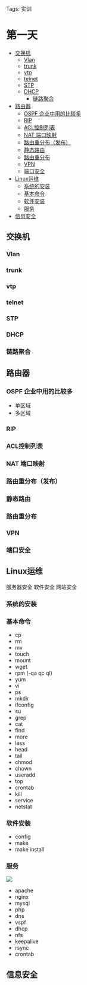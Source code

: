 ﻿Tags: 实训

第一天
====

* [交换机](https://github.com/dengtian1997/-Network-Engineering-/blob/master/files/%E7%AC%AC%E4%B8%80%E5%A4%A9.md#toc交换机)
  * [Vlan](https://github.com/dengtian1997/-Network-Engineering-/blob/master/files/%E7%AC%AC%E4%B8%80%E5%A4%A9.md#vlan)
  * [trunk](https://github.com/dengtian1997/-Network-Engineering-/blob/master/files/%E7%AC%AC%E4%B8%80%E5%A4%A9.md#trunk)
  * [vtp](https://github.com/dengtian1997/-Network-Engineering-/blob/master/files/%E7%AC%AC%E4%B8%80%E5%A4%A9.md#vtp)
  * [telnet](https://github.com/dengtian1997/-Network-Engineering-/blob/master/files/%E7%AC%AC%E4%B8%80%E5%A4%A9.md#telnet)
  * [STP](https://github.com/dengtian1997/-Network-Engineering-/blob/master/files/%E7%AC%AC%E4%B8%80%E5%A4%A9.md#stp)
  * [DHCP](https://github.com/dengtian1997/-Network-Engineering-/blob/master/files/%E7%AC%AC%E4%B8%80%E5%A4%A9.md#dhcp)
	* [链路聚合](https://github.com/dengtian1997/-Network-Engineering-/blob/master/files/%E7%AC%AC%E4%B8%80%E5%A4%A9.md#链路聚合)
* [路由器](https://github.com/dengtian1997/-Network-Engineering-/blob/master/files/%E7%AC%AC%E4%B8%80%E5%A4%A9.md#路由器)
	* [OSPF 企业中用的比较多](https://github.com/dengtian1997/-Network-Engineering-/blob/master/files/%E7%AC%AC%E4%B8%80%E5%A4%A9.md#ospf-企业中用的比较多)
   * [RIP](https://github.com/dengtian1997/-Network-Engineering-/blob/master/files/%E7%AC%AC%E4%B8%80%E5%A4%A9.md#rip)
	* [ACL控制列表](https://github.com/dengtian1997/-Network-Engineering-/blob/master/files/%E7%AC%AC%E4%B8%80%E5%A4%A9.md#acl控制列表)
	* [NAT 端口映射](https://github.com/dengtian1997/-Network-Engineering-/blob/master/files/%E7%AC%AC%E4%B8%80%E5%A4%A9.md#nat-端口映射)
	* [路由重分布（发布）](https://github.com/dengtian1997/-Network-Engineering-/blob/master/files/%E7%AC%AC%E4%B8%80%E5%A4%A9.md#路由重分布发布)
	* [静态路由](https://github.com/dengtian1997/-Network-Engineering-/blob/master/files/%E7%AC%AC%E4%B8%80%E5%A4%A9.md#静态路由)
	* [路由重分布](https://github.com/dengtian1997/-Network-Engineering-/blob/master/files/%E7%AC%AC%E4%B8%80%E5%A4%A9.md#路由重分布)
	* [VPN](https://github.com/dengtian1997/-Network-Engineering-/blob/master/files/%E7%AC%AC%E4%B8%80%E5%A4%A9.md#vpn)
	* [端口安全](https://github.com/dengtian1997/-Network-Engineering-/blob/master/files/%E7%AC%AC%E4%B8%80%E5%A4%A9.md#端口安全)
* [Linux运维](https://github.com/dengtian1997/-Network-Engineering-/blob/master/files/%E7%AC%AC%E4%B8%80%E5%A4%A9.md#linux运维)
	* [系统的安装](https://github.com/dengtian1997/-Network-Engineering-/blob/master/files/%E7%AC%AC%E4%B8%80%E5%A4%A9.md#系统的安装)
	* [基本命令](https://github.com/dengtian1997/-Network-Engineering-/blob/master/files/%E7%AC%AC%E4%B8%80%E5%A4%A9.md#基本命令)
	* [软件安装](https://github.com/dengtian1997/-Network-Engineering-/blob/master/files/%E7%AC%AC%E4%B8%80%E5%A4%A9.md#软件安装)
	* [服务](https://github.com/dengtian1997/-Network-Engineering-/blob/master/files/%E7%AC%AC%E4%B8%80%E5%A4%A9.md#服务)
* [信息安全](https://github.com/dengtian1997/-Network-Engineering-/blob/master/files/%E7%AC%AC%E4%B8%80%E5%A4%A9.md#信息安全)
  
交换机
----

### Vlan
### trunk
###  vtp
### telnet
###  STP
###  DHCP
###  链路聚合
 
路由器
-----
###  OSPF 企业中用的比较多
- 单区域
- 多区域
### RIP 
###  ACL控制列表 
### NAT 端口映射
### 路由重分布（发布）
### 静态路由
###  路由重分布
### VPN
### 端口安全

## Linux运维


服务器安全 软件安全  网站安全


### 系统的安装
### 基本命令  
- cp 
- rm
- mv
- touch
- mount
- wget 
- rpm (-qa qc ql) 
- yum
- vi
- ps
- mkdir
- ifconfig
- su
- grep
- cat
- find
- more
- less
- head
- tail
- chmod
- chown
- useradd
- top
- crontab
- kill
- service
- netstat

### 软件安装
- config  
- make
- make install


### 服务
![](http://p9a0o44nc.bkt.clouddn.com/wanluo.png)


- apache
- nginx
- mysql
- php
- dns
- vspf
- dhcp
- nfs
- keepalive
- rsync
- crontab


## 信息安全


 
